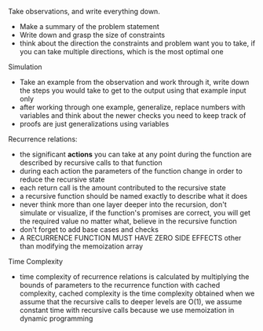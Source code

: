 Take observations, and write everything down.
- Make a summary of the problem statement
- Write down and grasp the size of constraints
- think about the direction the constraints and problem want you to take, if you can take multiple directions, which is the most optimal one

Simulation
- Take an example from the observation and work through it, write down the steps you would take to get to the output using that example input only
- after working through one example, generalize, replace numbers with variables and think about the newer checks you need to keep track of
- proofs are just generalizations using variables

Recurrence relations:
- the significant **actions** you can take at any point during the function are described by recursive calls to that function
- during each action the parameters of the function change in order to reduce the recursive state
- each return call is the amount contributed to the recursive state
- a recursive function should be named exactly to describe what it does
- never think more than one layer deeper into the recursion, don't simulate or visualize, if the function's promises are correct, you will get the required value no matter what, believe in the recursive function
- don't forget to add base cases and checks
- A RECURRENCE FUNCTION MUST HAVE ZERO SIDE EFFECTS other than modifying the memoization array

Time Complexity
- time complexity of recurrence relations is calculated by multiplying the bounds of parameters to the recurrence function with cached complexity, cached complexity is the time complexity obtained when we assume that the recursive calls to deeper levels are O(1), we assume constant time with recursive calls because we use memoization in dynamic programming